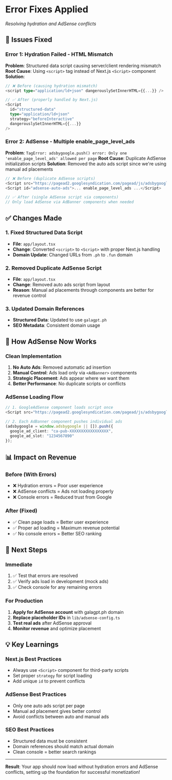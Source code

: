# Error Fixes Applied
*Resolving hydration and AdSense conflicts*

## 🚨 **Issues Fixed**

### **Error 1: Hydration Failed - HTML Mismatch**
**Problem**: Structured data script causing server/client rendering mismatch
**Root Cause**: Using `<script>` tag instead of Next.js `<Script>` component
**Solution**: 
```typescript
// ❌ Before (causing hydration mismatch)
<script type="application/ld+json" dangerouslySetInnerHTML={{...}} />

// ✅ After (properly handled by Next.js)
<Script 
  id="structured-data" 
  type="application/ld+json" 
  strategy="beforeInteractive"
  dangerouslySetInnerHTML={{...}} 
/>
```

### **Error 2: AdSense - Multiple enable_page_level_ads**
**Problem**: `TagError: adsbygoogle.push() error: Only one 'enable_page_level_ads' allowed per page`
**Root Cause**: Duplicate AdSense initialization scripts
**Solution**: Removed the auto ads script since we're using manual ad placements

```typescript
// ❌ Before (duplicate AdSense scripts)
<Script src="https://pagead2.googlesyndication.com/pagead/js/adsbygoogle.js" />
<Script id="adsense-auto-ads">... enable_page_level_ads ...</Script>

// ✅ After (single AdSense script via components)
// Only load AdSense via AdBanner components when needed
```

## ✅ **Changes Made**

### **1. Fixed Structured Data Script**
- **File**: `app/layout.tsx`
- **Change**: Converted `<script>` to `<Script>` with proper Next.js handling
- **Domain Update**: Changed URLs from `.ph` to `.fun` domain

### **2. Removed Duplicate AdSense Script**
- **File**: `app/layout.tsx` 
- **Change**: Removed auto ads script from layout
- **Reason**: Manual ad placements through components are better for revenue control

### **3. Updated Domain References**
- **Structured Data**: Updated to use `galagpt.ph`
- **SEO Metadata**: Consistent domain usage

## 🔧 **How AdSense Now Works**

### **Clean Implementation**
1. **No Auto Ads**: Removed automatic ad insertion
2. **Manual Control**: Ads load only via `<AdBanner>` components
3. **Strategic Placement**: Ads appear where we want them
4. **Better Performance**: No duplicate scripts or conflicts

### **AdSense Loading Flow**
```typescript
// 1. GoogleAdSense component loads script once
<Script src="https://pagead2.googlesyndication.com/pagead/js/adsbygoogle.js" />

// 2. Each AdBanner component pushes individual ads
(adsbygoogle = window.adsbygoogle || []).push({
  google_ad_client: "ca-pub-XXXXXXXXXXXXXXXXX",
  google_ad_slot: "1234567890"
});
```

## 📊 **Impact on Revenue**

### **Before (With Errors)**
- ❌ Hydration errors = Poor user experience
- ❌ AdSense conflicts = Ads not loading properly
- ❌ Console errors = Reduced trust from Google

### **After (Fixed)**
- ✅ Clean page loads = Better user experience
- ✅ Proper ad loading = Maximum revenue potential
- ✅ No console errors = Better SEO ranking

## 🚀 **Next Steps**

### **Immediate**
1. ✅ Test that errors are resolved
2. ✅ Verify ads load in development (mock ads)
3. ✅ Check console for any remaining errors

### **For Production**
1. **Apply for AdSense account** with galagpt.ph domain
2. **Replace placeholder IDs** in `lib/adsense-config.ts`
3. **Test real ads** after AdSense approval
4. **Monitor revenue** and optimize placement

## 💡 **Key Learnings**

### **Next.js Best Practices**
- Always use `<Script>` component for third-party scripts
- Set proper `strategy` for script loading
- Add unique `id` to prevent conflicts

### **AdSense Best Practices**
- Only one auto ads script per page
- Manual ad placement gives better control
- Avoid conflicts between auto and manual ads

### **SEO Best Practices**
- Structured data must be consistent
- Domain references should match actual domain
- Clean console = better search rankings

---

**Result**: Your app should now load without hydration errors and AdSense conflicts, setting up the foundation for successful monetization!
